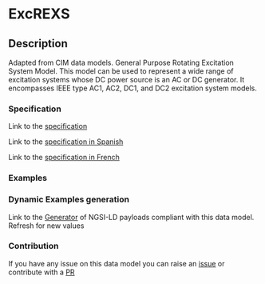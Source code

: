 # ExcREXS

## Description 

Adapted from CIM data models. General Purpose Rotating Excitation System Model.  This model can be used to represent a wide range of excitation systems whose DC power source is an AC or DC generator. It encompasses IEEE type AC1, AC2, DC1, and DC2 excitation system models.
### Specification

Link to the [specification](https://smart-data-models.github.io/dataModel.EnergyCIM/ExcREXS/doc/spec.md)

Link to the [specification in Spanish](https://smart-data-models.github.io/dataModel.EnergyCIM/ExcREXS/doc/spec_ES.md)

Link to the [specification in French](https://smart-data-models.github.io/dataModel.EnergyCIM/ExcREXS/doc/spec_FR.md)
### Examples
### Dynamic Examples generation

Link to the [Generator](https://smartdatamodels.org/extra/ngsi-ld_generator_v0.91.php?schemaUrl=https://raw.githubusercontent.com/smart-data-models/dataModel.EnergyCIM/master/ExcREXS/schema.json&email=info@smartdatamodels.org) of NGSI-LD payloads compliant with this data model. Refresh for new values
### Contribution

 If you have any issue on this data model you can raise an [issue](https://github.com/smart-data-models/dataModel.EnergyCIM/issues)  or contribute with a [PR](https://github.com/smart-data-models/dataModel.EnergyCIM/pulls)
